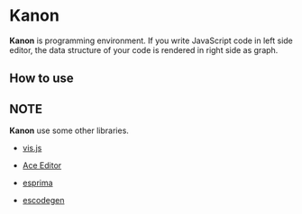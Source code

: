 # Kanon

__Kanon__ is programming environment.
If you write JavaScript code in left side editor,
the data structure of your code is rendered in right side as graph.

## How to use

## NOTE

__Kanon__ use some other libraries.

- [vis.js](http://visjs.org)

- [Ace Editor](https://ace.c9.io)

- [esprima](http://esprima.org)

- [escodegen](https://github.com/estools/escodegen)
